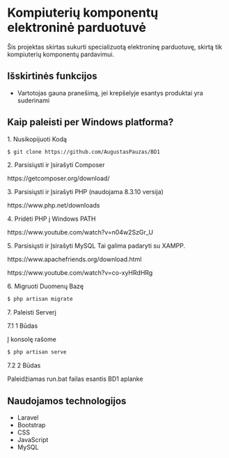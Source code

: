 # Kompiuterių komponentų elektroninė parduotuvė

Šis projektas skirtas sukurti specializuotą elektroninę parduotuvę, skirtą tik kompiuterių komponentų pardavimui.

## Išskirtinės funkcijos

- Vartotojas gauna pranešimą, jei krepšelyje esantys produktai yra suderinami

## Kaip paleisti per Windows platforma?


<p> 1. Nusikopijuoti Kodą </p>

```bash
$ git clone https://github.com/AugustasPauzas/BD1
```

<p> 2. Parsisiųsti ir Įsirašyti Composer </p>
<p> https://getcomposer.org/download/ </p>

<p>3. Parsisiųsti ir Įsirašyti PHP (naudojama 8.3.10 versija)  </p>
<p> https://www.php.net/downloads </p>

<p> 4. Pridėti PHP į Windows PATH  </p>
<p> https://www.youtube.com/watch?v=n04w2SzGr_U </p>

<p>5. Parsisiųsti ir Įsirašyti MySQL Tai galima padaryti su XAMPP.  </p>
<p> https://www.apachefriends.org/download.html </p>
<p>https://www.youtube.com/watch?v=co-xyHRdHRg  </p>

<p>6. Migruoti Duomenų Bazę  </p>

```bash
$ php artisan migrate
```  


<p> 7. Paleisti Serverį </p>
<p> 7.1 1 Būdas</p>
<p> Į konsolę rašome </p>
    
```bash
$ php artisan serve
``` 
<p> 7.2 2 Būdas</p>
<p> Paleidžiamas run.bat failas esantis BD1 aplanke </p>
    

## Naudojamos technologijos

- Laravel
- Bootstrap
- CSS
- JavaScript
- MySQL


